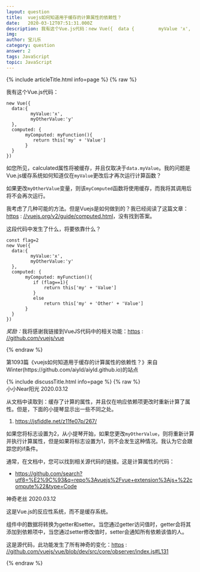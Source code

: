 ```yaml
---
layout: question
title:  vuejs如何知道用于缓存的计算属性的依赖性？
date:   2020-03-12T07:51:31.000Z
description: 我有这个Vue.js代码：new Vue({  data {         myValue 'x',         myOtherValue...
img: 
author: 宝儿乐
category: question
answer: 2
tags: JavaScript
topic: JavaScript
---
```

<div class="article-root">
  <div class="article">
    {% include articleTitle.html info=page %}
    {% raw %}
    <div class="article-content"><p><font style="vertical-align: inherit;"><font style="vertical-align: inherit;">我有这个Vue.js代码：</font></font></p>

<pre><code>new Vue({<font></font>
  data:{<font></font>
         myValue:'x',<font></font>
         myOtherValue:'y'<font></font>
  },<font></font>
  computed: {<font></font>
       myComputed: myFunction(){<font></font>
          return this['my' + 'Value']<font></font>
       }<font></font>
  }<font></font>
})<font></font>
</code></pre>

<p><font style="vertical-align: inherit;"><font style="vertical-align: inherit;">如您所见，calculated属性将被缓存，并且仅取决于</font></font><code>data.myValue</code><font style="vertical-align: inherit;"><font style="vertical-align: inherit;">。</font><font style="vertical-align: inherit;">我的问题是Vue.js缓存系统如何知道仅在</font></font><code>myValue</code><font style="vertical-align: inherit;"><font style="vertical-align: inherit;">更改</font><font style="vertical-align: inherit;">后才再次运行计算函数</font><font style="vertical-align: inherit;">？</font></font></p>

<p><font style="vertical-align: inherit;"><font style="vertical-align: inherit;">如果更改</font></font><code>myOtherValue</code><font style="vertical-align: inherit;"><font style="vertical-align: inherit;">变量，则该</font></font><code>myComputed</code><font style="vertical-align: inherit;"><font style="vertical-align: inherit;">函数将使用缓存，而我将其调用后将不会再次运行。</font></font></p>

<p><font style="vertical-align: inherit;"><font style="vertical-align: inherit;">我考虑了几种可能的方法。</font><font style="vertical-align: inherit;">但是Vuejs是如何做到的？</font><font style="vertical-align: inherit;">我已经阅读了这篇文章：</font></font><a href="https://vuejs.org/v2/guide/computed.html" rel="noreferrer"><font style="vertical-align: inherit;"><font style="vertical-align: inherit;">https</font></font></a><font style="vertical-align: inherit;"><font style="vertical-align: inherit;"> : </font><a href="https://vuejs.org/v2/guide/computed.html" rel="noreferrer"><font style="vertical-align: inherit;">//vuejs.org/v2/guide/computed.html</font></a><font style="vertical-align: inherit;">，没有找到答案。</font></font></p>

<p><font style="vertical-align: inherit;"><font style="vertical-align: inherit;">这段代码中发生了什么，将要依靠什么？</font></font></p>

<pre><code>const flag=2<font></font>
new Vue({<font></font>
  data:{<font></font>
         myValue:'x',<font></font>
         myOtherValue:'y'<font></font>
  },<font></font>
  computed: {<font></font>
       myComputed: myFunction(){<font></font>
          if (flag==1){<font></font>
              return this['my' + 'Value']<font></font>
          }<font></font>
          else<font></font>
              return this['my' + 'Other' + 'Value']<font></font>
       }<font></font>
  }<font></font>
})<font></font>
</code></pre>

<p><em><font style="vertical-align: inherit;"><font style="vertical-align: inherit;">奖励：</font></font></em><font style="vertical-align: inherit;"><font style="vertical-align: inherit;">我将感谢我链接到VueJS代码中的相关功能：</font><a href="https://github.com/vuejs/vue" rel="noreferrer"><font style="vertical-align: inherit;">https</font></a><font style="vertical-align: inherit;"> : </font></font><a href="https://github.com/vuejs/vue" rel="noreferrer"><font style="vertical-align: inherit;"><font style="vertical-align: inherit;">//github.com/vuejs/vue</font></font></a></p></div>
    {% endraw %}
  </div>
  <p class="winter_mark">第1093篇《vuejs如何知道用于缓存的计算属性的依赖性？》来自Winter(https://github.com/aiyld/aiyld.github.io)的站点</p>
  <div class="discuss-wrapper">
    {% include discussTitle.html info=page %}
    {% raw %}
    <div class="discuss-list">
    <div class="discuss-item">
        <div class="discuss-parent">
          <div class="discuss-meta">
            <span class="discuss-user">小小Near阳光</span>
            <span class="discuss-time">2020.03.12</span>
          </div>
          <div class="discuss-comment"><p><font style="vertical-align: inherit;"><font style="vertical-align: inherit;">从文档中读取到：缓存了计算的属性，并且仅在响应依赖项更改时重新计算了属性。</font><font style="vertical-align: inherit;">但是，下面的小提琴显示出一些不同之处。</font></font></p>

<ol>
<li><a href="https://jsfiddle.net/z11fe07p/267/" rel="nofollow noreferrer"><font style="vertical-align: inherit;"><font style="vertical-align: inherit;">https://jsfiddle.net/z11fe07p/267/</font></font></a></li>
</ol>

<p><font style="vertical-align: inherit;"><font style="vertical-align: inherit;">如果您将标志设置为2，从小提琴开始，如果您更改</font></font><code>myOtherValue</code><font style="vertical-align: inherit;"><font style="vertical-align: inherit;">，</font><font style="vertical-align: inherit;">则将重新计算并执行计算属性</font><font style="vertical-align: inherit;">，但是如果将标志设置为1，则不会发生这种情况。我认为它会跟踪您的if条件。</font></font></p>

<p><font style="vertical-align: inherit;"><font style="vertical-align: inherit;">通常，在文档中，您可以找到相关源代码的链接。</font><font style="vertical-align: inherit;">这是计算属性的代码：</font></font></p>

<ul>
<li><a href="https://github.com/search?utf8=%E2%9C%93&amp;q=repo%3Avuejs%2Fvue+extension%3Ajs+%22computed%22&amp;type=Code" rel="nofollow noreferrer"><font style="vertical-align: inherit;"><font style="vertical-align: inherit;">https://github.com/search?utf8=%E2%9C%93&amp;q=repo%3Avuejs%2Fvue+extension%3Ajs+%22compute%22&amp;type=Code</font></font></a></li>
</ul></div>
        </div></div><div class="discuss-item">
        <div class="discuss-parent">
          <div class="discuss-meta">
            <span class="discuss-user">神奇老丝</span>
            <span class="discuss-time">2020.03.12</span>
          </div>
          <div class="discuss-comment"><p><font style="vertical-align: inherit;"><font style="vertical-align: inherit;">这是Vue.js的反应性系统，而不是缓存系统。</font></font></p>

<p><font style="vertical-align: inherit;"><font style="vertical-align: inherit;">组件中的数据将转换为getter和setter。</font><font style="vertical-align: inherit;">当您通过getter访问值时，getter会将其添加到依赖项中，当您通过setter修改值时，setter会通知所有依赖该值的人。</font></font></p>

<p><font style="vertical-align: inherit;"><font style="vertical-align: inherit;">这是源代码，此功能发生了所有神奇的变化：</font><a href="https://github.com/vuejs/vue/blob/dev/src/core/observer/index.js#L131" rel="noreferrer"><font style="vertical-align: inherit;">https</font></a><font style="vertical-align: inherit;"> : </font></font><a href="https://github.com/vuejs/vue/blob/dev/src/core/observer/index.js#L131" rel="noreferrer"><font style="vertical-align: inherit;"><font style="vertical-align: inherit;">//github.com/vuejs/vue/blob/dev/src/core/observer/index.js#L131</font></font></a></p></div>
        </div></div>
    </div>
    {% endraw %}
  </div>
<div>
